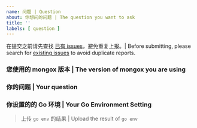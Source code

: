 ```yaml
---
name: 问题 | Question
about: 你想问的问题 | The question you want to ask
title: ''
labels: [ question ]
---
```


在提交之前请先查找 [已有 issues](https://github.com/chenmingyong0423/go-mongox/issues)，避免重复上报。| Before submitting, please search for [existing issues](https://github.com/chenmingyong0423/go-mongox/issues) to avoid duplicate reports.

### 您使用的 mongox 版本 | The version of mongox you are using

### 你的问题 | Your question

### 你设置的的 Go 环境 | Your Go Environment Setting
> 上传 `go env` 的结果 | Upload the result of `go env`
